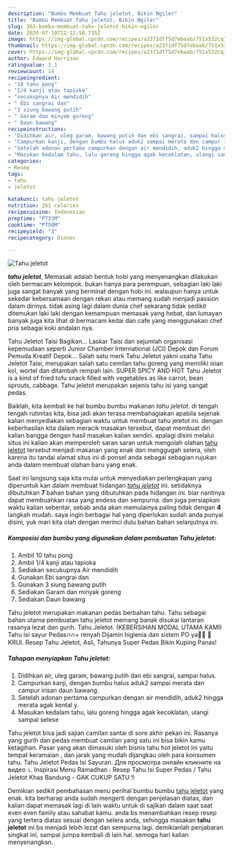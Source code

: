 ```yaml
---
description: "Bumbu Membuat Tahu jeletot, Bikin Ngiler"
title: "Bumbu Membuat Tahu jeletot, Bikin Ngiler"
slug: 363-bumbu-membuat-tahu-jeletot-bikin-ngiler
date: 2020-07-10T22:12:58.735Z
image: https://img-global.cpcdn.com/recipes/a2371df75d7ebaab/751x532cq70/tahu-jeletot-foto-resep-utama.jpg
thumbnail: https://img-global.cpcdn.com/recipes/a2371df75d7ebaab/751x532cq70/tahu-jeletot-foto-resep-utama.jpg
cover: https://img-global.cpcdn.com/recipes/a2371df75d7ebaab/751x532cq70/tahu-jeletot-foto-resep-utama.jpg
author: Edward Harrison
ratingvalue: 3.1
reviewcount: 14
recipeingredient:
- "10 tahu pong"
- "1/4 kanji atau tapioka"
- "secukupnya Air mendidih"
- " Ebi sangrai dan"
- "3 siung bawang putih"
- " Garam dan minyak goreng"
- " Daun bawang"
recipeinstructions:
- "Didihkan air, uleg garam, bawang putih dan ebi sangrai, sampai halus."
- "Campurkan kanji, dengan bumbu halus aduk2 sampai merata dan campur irisan daun bawang."
- "Setelah adonan pertama campurkan dengan air mendidih, aduk2 hingga merata agak kental y."
- "Masukan kedalam tahu, lalu goreng hingga agak kecoklatan, ulangi sampai selese"
categories:
- Resep
tags:
- tahu
- jeletot

katakunci: tahu jeletot 
nutrition: 261 calories
recipecuisine: Indonesian
preptime: "PT33M"
cooktime: "PT50M"
recipeyield: "3"
recipecategory: Dinner

---
```



![Tahu jeletot](https://img-global.cpcdn.com/recipes/a2371df75d7ebaab/751x532cq70/tahu-jeletot-foto-resep-utama.jpg)

<b><i>tahu jeletot</i></b>, Memasak adalah bentuk hobi yang menyenangkan dilakukan oleh bermacam kelompok. bukan hanya para perempuan, sebagian laki laki juga sangat banyak yang berminat dengan hobi ini. walaupun hanya untuk sekedar kebersamaan dengan rekan atau memang sudah menjadi passion dalam dirinya. tidak asing lagi dalam dunia chef sekarang tidak sedikit ditemukan laki laki dengan kemampuan memasak yang hebat, dan lumayan banyak juga kita lihat di bermacam kedai dan cafe yang menggunakan chef pria sebagai koki andalan nya.

Tahu Jeletot Taisi Bagikan… Laskar Taisi dan sejumlah organisasi kepemudaan seperti Junior Chamber International (JCI) Depok dan Forum Pemuda Kreatif Depok… Salah satu merk Tahu Jeletot yakni usaha Tahu Jeletot Taisi, merupakan salah satu cemilan tahu goreng yang memiliki isian kol, wortel dan ditambah rempah lain. SUPER SPICY AND HOT Tahu Jeletot is a kind of fried tofu snack filled with vegetables as like carrot, bean sprouts, cabbage. Tahu jeletot merupakan sejenis tahu isi yang sangat pedas.

Baiklah, kita kembali ke hal bumbu bumbu makanan <i>tahu jeletot</i>. di tengah tengah rutinitas kita, bisa jadi akan terasa membahagiakan apabila sejenak kalian menyediakan sebagian waktu untuk membuat tahu jeletot ini. dengan keberhasilan kita dalam meracik masakan tersebut, dapat membuat diri kalian bangga dengan hasil masakan kalian sendiri. apalagi disini melalui situs ini kalian akan memperoleh saran saran untuk mengolah olahan <u>tahu jeletot</u> tersebut menjadi makanan yang enak dan menggugah selera, oleh karena itu tandai alamat situs ini di ponsel anda sebagai sebagian rujukan anda dalam membuat olahan baru yang enak.


Saat ini langsung saja kita mulai untuk menyediakan perlengkapan yang diperuntuk kan dalam membuat hidangan <u><i>tahu jeletot</i></u> ini. setidaknya dibutuhkan <b>7</b> bahan bahan yang dibutuhkan pada hidangan ini. biar nantinya dapat membuahkan rasa yang endess dan sempurna. dan juga persiapkan waktu kalian sebentar, sebab anda akan memulainya paling tidak dengan <b>4</b> langkah mudah. saya ingin berbagai hal yang diperlukan sudah anda punyai disini, yuk mari kita olah dengan merinci dulu bahan bahan selanjutnya ini.

<!--inarticleads1-->

##### Komposisi dan bumbu yang digunakan dalam pembuatan Tahu jeletot:

1. Ambil 10 tahu pong
1. Ambil 1/4 kanji atau tapioka
1. Sediakan secukupnya Air mendidih
1. Gunakan  Ebi sangrai dan
1. Gunakan 3 siung bawang putih
1. Sediakan  Garam dan minyak goreng
1. Sediakan  Daun bawang


Tahu jeletot merupakan makanan pedas berbahan tahu. Tahu sebagai bahan utama pembuatan tahu jeletot memang banak disukai lantaran rasanya lezat dan gurih. Tahu Jeletot. (KEBERSIHAN MODAL UTAMA KAMI) Tahu isi sayur Pedas🔥🔥+ renyah Dijamin higienia dan sistem PO ya🙏🏻 📍KRUI. Resep Tahu Jeletot, Asli, Tahunya Super Pedas Bikin Kuping Panas! 

<!--inarticleads2-->

##### Tahapan menyiapkan Tahu jeletot:

1. Didihkan air, uleg garam, bawang putih dan ebi sangrai, sampai halus.
1. Campurkan kanji, dengan bumbu halus aduk2 sampai merata dan campur irisan daun bawang.
1. Setelah adonan pertama campurkan dengan air mendidih, aduk2 hingga merata agak kental y.
1. Masukan kedalam tahu, lalu goreng hingga agak kecoklatan, ulangi sampai selese


Tahu jeletot bisa jadi sajian camilan santai di sore akhir pekan ini. Rasanya yang gurih dan pedas membuat camilan yang satu ini bisa bikin kamu ketagihan. Pasar yang akan dimasuki oleh bisnis tahu hot jeletot ini yaitu tempat keramaian , dan jarak yang mudah dijangkau oleh para konsumen tahu. Tahu Jeletot Pedas Isi Sayuran. Для просмотра онлайн кликните на видео ⤵. Inspirasi Menu Ramadhan : Resep Tahu Isi Super Pedas / Tahu Jeletot Khas Bandung - GAK CUKUP SATU !! 

Demikian sedikit pembahasan menu perihal bumbu bumbu <u>tahu jeletot</u> yang enak. kita berharap anda sudah mengerti dengan penjelasan diatas, dan kalian dapat memasak lagi di lain waktu untuk di sajikan dalam saat saat even even family atau sahabat kamu. anda bs menambahkan resep resep yang tertera diatas sesuai dengan selera anda, sehingga masakan <b>tahu jeletot</b> ini bs menjadi lebih lezat dan sempurna lagi. demikianlah penjabaran singkat ini, sampai jumpa kembali di lain hal. semoga hari kalian menyenangkan.
